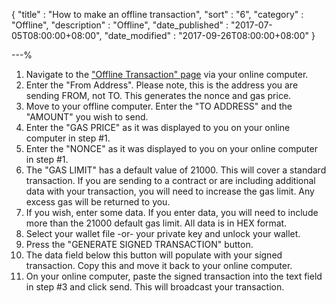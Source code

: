 {
"title"       : "How to make an offline transaction",
"sort"        : "6",
"category"    : "Offline",
"description" : "Offline",
"date_published" : "2017-07-05T08:00:00+08:00",
"date_modified"  : "2017-09-26T08:00:00+08:00"
}

---%



1.  Navigate to the ["Offline Transaction" page](https://www.myetherwallet.com/#offline-transaction) via your online computer.
2.  Enter the "From Address". Please note, this is the address you are sending FROM, not TO. This generates the nonce and gas price.
3.  Move to your offline computer. Enter the "TO ADDRESS" and the "AMOUNT" you wish to send.
4.  Enter the "GAS PRICE" as it was displayed to you on your online computer in step #1.
5.  Enter the "NONCE" as it was displayed to you on your online computer in step #1.
6.  The "GAS LIMIT" has a default value of 21000\. This will cover a standard transaction. If you are sending to a contract or are including additional data with your transaction, you will need to increase the gas limit. Any excess gas will be returned to you.
7.  If you wish, enter some data. If you enter data, you will need to include more than the 21000 default gas limit. All data is in HEX format.
8.  Select your wallet file -or- your private key and unlock your wallet.
9.  Press the "GENERATE SIGNED TRANSACTION" button.
10.  The data field below this button will populate with your signed transaction. Copy this and move it back to your online computer.
11.  On your online computer, paste the signed transaction into the text field in step #3 and click send. This will broadcast your transaction.
